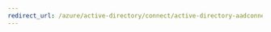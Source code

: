 ```yaml
---
redirect_url: /azure/active-directory/connect/active-directory-aadconnectsync-connector-version-history
---
```

